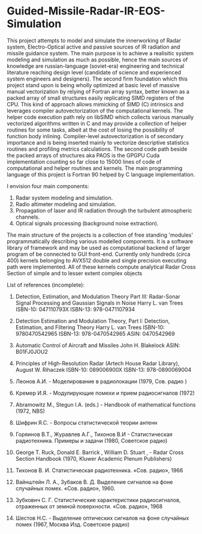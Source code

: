 # Guided-Missile-Radar-IR-EOS-Simulation

This project attempts to model and simulate the innerworking of Radar system, Electro-Optical active and passive sources of IR radiation and missile guidance system. The main purpose is to achieve a realisitic system modeling and simulation as much as possible, hence the main sources of knowledge are russian-language (soviet-era) engineering and technical literature reaching design level (candidate of science and experienced system engineers and designers). The second firm foundation which this project stand upon is being wholly optimized at basic level of massive manual vectorization by relying of Fortran array syntax,
better known as a packed array of small structures easily replicating SIMD registers of the CPU. This kind of approach allows mimicking of SIMD (C) intrinsics and leverages compiler autovectorization of the
computational kernels.
The helper code execution path rely on libSIMD which collects various manually vectorized algorithms written in C and may provide a collection of helper routines for some tasks, albeit at the cost of losing the possibility of function body inlining.
Compiler-level autovectorization is of secondary importance and is being inserted mainly to vectorize descriptive statistics routines and profiling metrics calculations. The second code path beside the packed arrays of structures aka PAOS is the GPGPU Cuda implementation counting so far close to 15000 lines of code of computational and helper routines and kernels.
The main programming language of this project is Fortran 90 helped by C language implementation.

I envision four main components:

1) Radar system modeling and simulation.
2) Radio altimeter modeling and simulation.
3) Propagation of laser and IR radiation through the turbulent atmospheric channels.
4) Optical signals processing (background noise extraction).
   
The main structure of the projects is a collection of free standing 'modules' programmatically describing various modelled components. It is a software library of framework and may be used as computational backend of larger program of be connected to GUI front-end. Currently only hundreds (circa 400) kernels belonging to AVX512 double and single precision executing path were implemented. All of these kernels compute analytical Radar Cross Section of simple and to lesser extent complex objects

List of references (incomplete):

1) Detection, Estimation, and Modulation Theory Part III: Radar-Sonar Signal Processing and Gaussian Signals in Noise
   Harry L. van Trees
   ISBN-10: 047110793X
   ISBN-13: 978-0471107934
   
 2) Detection Estimation and Modulation Theory, Part I: Detection, Estimation, and Filtering Theory 
    Harry L. van Trees
    ISBN-10: 9780470542965
    ISBN-13: 978-0470542965
    ASIN: 0470542969
    
3) Automatic Control of Aircraft and Missiles 
   John H. Blakelock
   ASIN: B01FJ0JOU2   
    
  4) Principles of High-Resolution Radar (Artech House Radar Library), August W. Rihaczek ISBN-10: 089006900X
     ISBN-13: 978-0890069004

  5) Леонов А.И. - Моделирование в радиолокации (1979, Сов. радио )

  6) Кремер И.Я. - Модулирующие помехи и прием радиосигналов (1972)

  7) Abramowitz M., Stegun I.A. (eds.) - Handbook of mathematical functions (1972, NBS)

  8) Шифрин Я.С. - Вопросы статистической теории антенн

  9) Горяинов В.Т., Журавлев А.Г., Тихонов В.И - Статистическая радиотехника. Примеры и задачи (1980, Советское радио)

  10) George T. Ruck, Donald E. Barrick , William D. Stuart , - Radar Cross Section Handbook  (1970, Kluwer Academic Plenum Publishers)

  11) Тихонов В. И. Статистическая радиотехника. «Сов. радио», 1966

  12) Вайнштейн Л. А., Зубаков В. Д. Выделение сигналов на фоне случайных помех. «Сов. радио», 1960.

  13) Зубковнч С. Г. Статистические характеристики радиосигналов, отраженных от земной поверхности. «Сов. радио», 1968

  14) Шестов Н.С. - Выделение оптических сигналов на фоне случайных помех (1967, Москва Изд. Советское радио) 


